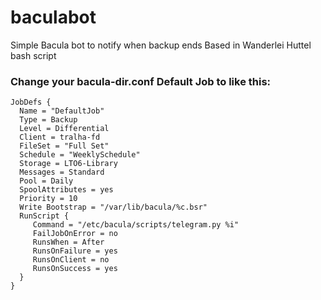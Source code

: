 # baculabot
Simple Bacula bot to notify when backup ends
Based in Wanderlei Huttel bash script


### Change your bacula-dir.conf Default Job to like this:

```
JobDefs {
  Name = "DefaultJob"
  Type = Backup
  Level = Differential
  Client = tralha-fd
  FileSet = "Full Set"
  Schedule = "WeeklySchedule"
  Storage = LTO6-Library
  Messages = Standard
  Pool = Daily
  SpoolAttributes = yes
  Priority = 10
  Write Bootstrap = "/var/lib/bacula/%c.bsr"
  RunScript {
     Command = "/etc/bacula/scripts/telegram.py %i"
     FailJobOnError = no
     RunsWhen = After
     RunsOnFailure = yes
     RunsOnClient = no
     RunsOnSuccess = yes
  }
}
```
